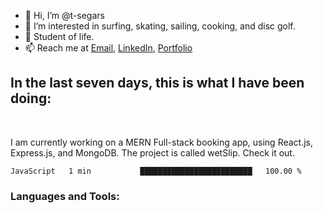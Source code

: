 
- 👋 Hi, I’m @t-segars
- 👀 I’m interested in surfing, skating, sailing, cooking, and disc golf.
- 🌱 Student of life.
- 📫 Reach me at [Email](t.segars@outlook.com), [LinkedIn](https://www.linkedin.com/in/tim-segars/), [Portfolio](www.tgsegars.com)
## In the last seven days, this is what I have been doing:
<br />


I am currently working on a MERN Full-stack booking app, using React.js, Express.js, and MongoDB. The project is called wetSlip. Check it out.


<!--START_SECTION:waka-->

```text
JavaScript   1 min           █████████████████████████   100.00 %
```

<!--END_SECTION:waka-->
### Languages and Tools:


